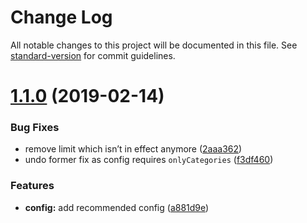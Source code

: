# Change Log

All notable changes to this project will be documented in this file. See [standard-version](https://github.com/conventional-changelog/standard-version) for commit guidelines.

<a name="1.1.0"></a>
# [1.1.0](https://github.com/sumcumo/lighthouse-keeper/compare/v1.0.0...v1.1.0) (2019-02-14)


### Bug Fixes

* remove limit which isn’t in effect anymore ([2aaa362](https://github.com/sumcumo/lighthouse-keeper/commit/2aaa362))
* undo former fix as config requires `onlyCategories` ([f3df460](https://github.com/sumcumo/lighthouse-keeper/commit/f3df460))


### Features

* **config:** add recommended config ([a881d9e](https://github.com/sumcumo/lighthouse-keeper/commit/a881d9e))
